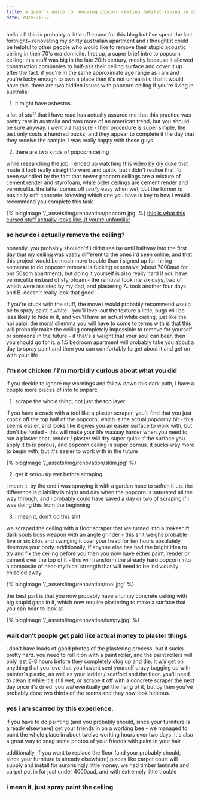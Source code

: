 ```yaml
---
title: a queer's guide to removing popcorn ceiling (whilst living in australia)
date: 2024-01-17
---
```


<!-- <div class="half-width"> -->

hello all! this is probably a little off-brand for this blog but i've spent the last fortnight+ renovating my shitty australian apartment and i thought it could be helpful to other people who would like to remove their stupid acoustic ceiling in their 70's era domicile. first up, a super brief intro to popcorn ceiling: this stuff was big in the late 20th century, mostly because it allowed construction companies to half-ass their ceiling surface and cover it up after the fact. if you're in the same approximate age range as i am and you're lucky enough to own a place then it's not unrealistic that it would have this. there are two hidden issues with popcorn ceiling if you're living in australia:

1. it might have asbestos

a lot of stuff that i have read has actually assured me that this practice was pretty rare in australia and was more of an american trend, but you should be sure anyway. i went via [hazsure](https://www.hazsure.com.au/asbestos-identification) - their procedure is super simple, the test only costs a hundred bucks, and they appear to complete it the day that they receive the sample. i was really happy with these guys

2. there are two kinds of popcorn ceiling

while researching the job, i ended up watching [this video by diy duke](https://www.youtube.com/watch?v=LLb4mTC1_dI) that made it look really straightforward and quick, but i didn't realise that i'd been swindled by the fact that newer popcorn ceilings are a mixture of cement render and styrofoam, while older ceilings are cement render and vermiculite. the latter comes off _really_ easy when wet, but the former is basically soft concrete. knowing which one you have is key to how i would recommend you complete this task

{% blogImage '/_assets/img/renovation/popcorn.jpg' %}
[this is what this cursed stuff actually looks like, if you're unfamiliar](https://en.wikipedia.org/wiki/Popcorn_ceiling)


### so how do i actually remove the ceiling?

honestly, you probably shouldn't! i didnt realise until halfway into the first day that my ceiling was vastly different to the ones i'd seen online, and that this project would be much more trouble than i signed up for. hiring someone to do popcorn removal is fucking expensive (about 7000aud for our 50sqm apartment), but doing it yourself is also really hard if you have vermiculite instead of styrofoam - the removal took me six days, two of which were assisted by my dad, and plastering A. took another four days and B. doesn't really look that good

if you're stuck with the stuff, the move i would probably recommend would be to spray paint it white - you'll level out the texture a little, bugs will be less likely to hide in it, and you'll have an actual white ceiling, just like the hoi paloi. the moral dilemma you will have to come to terms with is that this will probably make the ceiling completely impossible to remove for yourself or someone in the future - if that's a weight that your soul can bear, then you should go for it. a 1.5 bedroom apartment will probably take you about a day to spray paint and then you can comfortably forget about it and get on with your life

### i'm not chicken / i'm morbidly curious about what you did

if you decide to ignore my warnings and follow down this dark path, i have a couple more pieces of info to impart:

1. scrape the whole thing, not just the top layer

if you have a crack with a tool like a plaster scraper, you'll find that you just knock off the top half of the popcorn, which is the actual popcorny bit - this seems easier, and looks like it gives you an easier surface to work with, but don't be fooled - this will make your life waaaay harder when you need to run a plaster coat. render / plaster will dry super quick if the surface you apply it to is porous, and popcorn ceiling is super porous. it sucks way more to begin with, but it's easier to work with in the future

{% blogImage '/_assets/img/renovation/skim.jpg' %}

2. get it _seriously_ wet before scraping

i mean it, by the end i was spraying it with a garden hose to soften it up. the difference is pliability is night and day when the popcorn is saturated all the way through, and i probably could have saved a day or two of scraping if i was doing this from the beginning

3. i mean it, don't do this shit

we scraped the ceiling with a floor scraper that we turned into a makeshift dark souls boss weapon with an angle grinder - this shit weighs probable five or six kilos and swinging it over your head for ten hours absolutely destroys your body. additionally, if anyone else has had the bright idea to try and fix the ceiling before you then you now have either paint, render or cement over the top of it - this will transform the already hard popcorn into a composite of near-mythical strength that will need to be individually chiseled away

{% blogImage '/_assets/img/renovation/tool.jpg' %}

the best part is that you now probably have a lumpy concrete ceiling with big stupid gaps in it, which now require plastering to make a surface that you can bear to look at

{% blogImage '/_assets/img/renovation/lumpy.jpg' %}

### wait don't people get paid like actual money to plaster things

i don't have loads of good photos of the plastering process, but it sucks pretty hard. you need to roll it on with a paint roller, and the paint rollers will only last 6-8 hours before they completely clog up and die. it _will_ get on anything that you love that you havent sent yourself crazy bagging up with painter's plastic, as well as your ladder / scaffold and the floor. you'll need to clean it while it's still wet, or scrape it off with a concrete scraper the next day once it's dried. you _will_ eventually get the hang of it, but by then you've probably done two thirds of the rooms and they now look hideous.

### yes i am scarred by this experience.

if you have to do painting (and you probably should, since your furniture is already elsewhere) get your friends in on a working bee - we managed to paint the whole place in about twelve working hours over two days. it's also a great way to snag some photos of your friends with paint in your hair

additionally, if you want to replace the floor (and your probably should, since your furniture is already elsewhere) places like carpet court will supply and install for surprisingly little money. we had timber laminate and carpet put in for just under 4000aud, and with extremely little trouble

### i mean it, just spray paint the ceiling

</div>